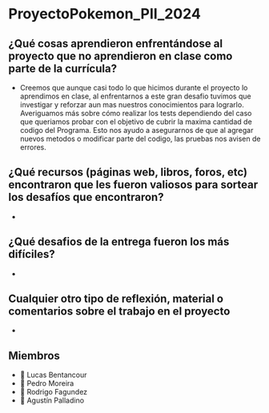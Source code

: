 <a name="readme-top"></a>

# ProyectoPokemon_PII_2024

> 

## ¿Qué cosas aprendieron enfrentándose al proyecto que no aprendieron en clase como parte de la currícula?

- Creemos que aunque casi todo lo que hicimos durante el proyecto lo aprendimos en clase, al enfrentarnos a este gran desafio tuvimos que 
investigar y reforzar aun mas nuestros conocimientos para lograrlo.
Averiguamos más sobre cómo realizar los tests dependiendo del caso que queriamos probar con el objetivo de cubrir la maxima cantidad de
codigo del Programa. Esto nos ayudo a asegurarnos de que al agregar nuevos metodos o modificar parte del codigo, las pruebas nos avisen de errores.

## ¿Qué recursos (páginas web, libros, foros, etc) encontraron que les fueron valiosos para sortear los desafíos que encontraron?

- 

## ¿Qué desafios de la entrega fueron los más difíciles?

- 

## Cualquier otro tipo de reflexión, material o comentarios sobre el trabajo en el proyecto

-

## Miembros
- 👤 Lucas Bentancour
- 👤 Pedro Moreira
- 👤 Rodrigo Fagundez
- 👤 Agustín Palladino
